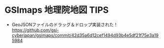 # GSImaps 地理院地図 TIPS 

- GeoJSONファイルのドラッグ＆ドロップ実装された！ https://github.com/gsi-cyberjapan/gsimaps/commit/42d35a6d12cef1494d93b4e5df21f75e3a195984


